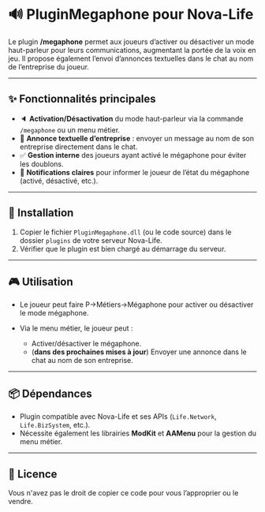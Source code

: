 # 🔊 PluginMegaphone pour Nova-Life

Le plugin **/megaphone** permet aux joueurs d’activer ou désactiver un mode haut-parleur pour leurs communications, augmentant la portée de la voix en jeu. Il propose également l’envoi d’annonces textuelles dans le chat au nom de l’entreprise du joueur.

---

## ✨ Fonctionnalités principales

* 🔈 **Activation/Désactivation** du mode haut-parleur via la commande `/megaphone` ou un menu métier.
* 🏢 **Annonce textuelle d’entreprise** : envoyer un message au nom de son entreprise directement dans le chat.
* ✅ **Gestion interne** des joueurs ayant activé le mégaphone pour éviter les doublons.
* 📨 **Notifications claires** pour informer le joueur de l’état du mégaphone (activé, désactivé, etc.).

---

## 🚀 Installation

1. Copier le fichier `PluginMegaphone.dll` (ou le code source) dans le dossier `plugins` de votre serveur Nova-Life.
2. Vérifier que le plugin est bien chargé au démarrage du serveur.

---

## 🎮 Utilisation

* Le joueur peut faire P->Métiers->Mégaphone pour activer ou désactiver le mode mégaphone.
* Via le menu métier, le joueur peut :

  * Activer/désactiver le mégaphone.
  * (**dans des prochaines mises à jour**) Envoyer une annonce dans le chat au nom de son entreprise.

---

## 📦 Dépendances

* Plugin compatible avec Nova-Life et ses APIs (`Life.Network`, `Life.BizSystem`, etc.).
* Nécessite également les librairies **ModKit** et **AAMenu** pour la gestion du menu métier.

---

## 📄 Licence

Vous n'avez pas le droit de copier ce code pour vous l’approprier ou le vendre.
